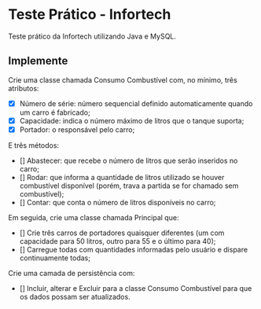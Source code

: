 # Teste Prático - Infortech
Teste prático da Infortech utilizando Java e MySQL.

## Implemente
Crie uma classe chamada Consumo Combustível com, no mínimo, três atributos:

- [x] Número de série: número sequencial definido automaticamente quando um carro é fabricado;
- [x] Capacidade: indica o número máximo de litros que o tanque suporta;
- [x] Portador: o responsável pelo carro;

E três métodos:

- [] Abastecer: que recebe o número de litros que serão inseridos no carro;
- [] Rodar: que informa a quantidade de litros utilizado se houver combustível disponível (porém, trava a partida se for chamado sem combustível);
- [] Contar: que conta o número de litros disponíveis no carro;

Em seguida, crie uma classe chamada Principal que:

- [] Crie três carros de portadores quaisquer diferentes (um com capacidade para 50 litros, outro para 55 e o último para 40);
- [] Carregue todas com quantidades informadas pelo usuário e dispare continuamente todas;

Crie uma camada de persistência com:
- [] Incluir, alterar e Excluir para a classe Consumo Combustível para que os dados possam ser atualizados.
